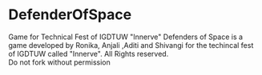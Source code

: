 # DefenderOfSpace
 Game for Technical Fest of IGDTUW "Innerve" 
 Defenders of Space is a game developed by Ronika, Anjali ,Aditi and Shivangi for the techincal fest of IGDTUW called "Innerve". 
 All Rights reserved.  
 Do not fork without permission
